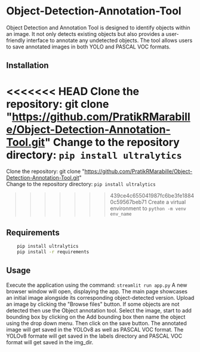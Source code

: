 # Object-Detection-Annotation-Tool
Object Detection and Annotation Tool is designed to identify objects within an image. It not only detects existing objects but also provides a user-friendly interface to annotate any undetected objects. The tool allows users to save annotated images in both YOLO and PASCAL VOC formats.

 ## Installation
<<<<<<< HEAD
 Clone the repository: git clone "https://github.com/PratikRMarabille/Object-Detection-Annotation-Tool.git"
 Change to the repository directory: ```pip install ultralytics ```
=======
 Clone the repository: git clone "https://github.com/PratikRMarabille/Object-Detection-Annotation-Tool.git" <br/>
 Change to the repository directory: ```pip install ultralytics ``` <br/>
>>>>>>> 439ce4c655041987fc6be3fe18840c59567beb71
 Create a virtual environment to ```python -m venv env_name```

 ## Requirements
```bash
    pip install ultralytics
    pip install -r requirements
```
## Usage

Execute the application using the command: ```streamlit run app.py``` 
A new browser window will open, displaying the app.
The main page showcases an initial image alongside its corresponding object-detected version. 
Upload an image by clicking the "Browse files" button.
If some objects are not detected then use the Object annotation tool.
Select the image, start to add bounding box by clicking on the Add bounding box then name the object using the drop down menu.
Then click on the save button.
The annotated image will get saved in the YOLOv8 as well as PASCAL VOC format.
The YOLOv8 formate will get saved in the labels directory and PASCAL VOC format will get saved in the img_dir.